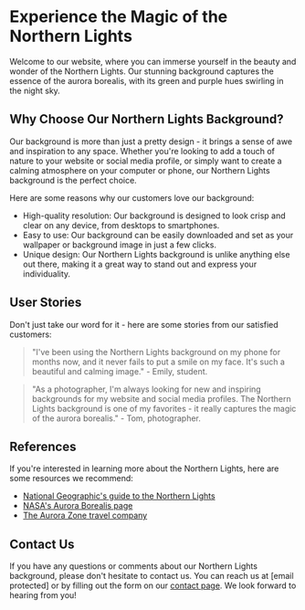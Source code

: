 <!--font:Cinzel-->

# Experience the Magic of the Northern Lights

Welcome to our website, where you can immerse yourself in the beauty and wonder of the Northern Lights. Our stunning background captures the essence of the aurora borealis, with its green and purple hues swirling in the night sky.

## Why Choose Our Northern Lights Background?

Our background is more than just a pretty design - it brings a sense of awe and inspiration to any space. Whether you're looking to add a touch of nature to your website or social media profile, or simply want to create a calming atmosphere on your computer or phone, our Northern Lights background is the perfect choice.

Here are some reasons why our customers love our background:

- High-quality resolution: Our background is designed to look crisp and clear on any device, from desktops to smartphones.
- Easy to use: Our background can be easily downloaded and set as your wallpaper or background image in just a few clicks.
- Unique design: Our Northern Lights background is unlike anything else out there, making it a great way to stand out and express your individuality.

## User Stories

Don't just take our word for it - here are some stories from our satisfied customers:

> "I've been using the Northern Lights background on my phone for months now, and it never fails to put a smile on my face. It's such a beautiful and calming image." - Emily, student.

> "As a photographer, I'm always looking for new and inspiring backgrounds for my website and social media profiles. The Northern Lights background is one of my favorites - it really captures the magic of the aurora borealis." - Tom, photographer.

## References

If you're interested in learning more about the Northern Lights, here are some resources we recommend:

- [National Geographic's guide to the Northern Lights](#)
- [NASA's Aurora Borealis page](#)
- [The Aurora Zone travel company](#)

## Contact Us

If you have any questions or comments about our Northern Lights background, please don't hesitate to contact us. You can reach us at [email protected] or by filling out the form on our [contact page](#). We look forward to hearing from you!

<!--

Write me content for website with wallpaper which alt text is:

"A photograph of the Northern Lights, with the green and purple hues swirling in the night sky."

The name/title of the page should not be 1:1 copy of the alt text but rather a real content of the website which is using this wallpaper.

- Use markdown format 
- Start with heading
- Heading should be short and concise
- The content should look like a real website 
- The website should not be about the wallpaper, wallpaper is just a related background
- Heading should be contain work "wallpaper" or "background"
- Include real sections like references, contact, user stories, etc. use things relevant to the page purpose.
- Feel free to use structure like headings, bullets, numbering, blockquotes, paragraphs, horizontal lines, etc.
- You can use formatting like bold or _italic_
- You can include UTF-8 emojis
- Links should be only #hash anchors (and you can refer to the document itself)
- Do not include images


---


# Discover the Magic of the Northern Lights Wallpaper

Welcome to our website, where you can explore the beauty of the Northern Lights through our stunning wallpaper. Our unique and captivating wallpaper design captures the essence of the Northern Lights, with its green and purple hues swirling in the night sky.

## Why Choose Our Northern Lights Wallpaper?

Our wallpaper is more than just a pretty background - it brings a sense of wonder and magic to any space. Whether you're looking to add a touch of nature to your home or office, or simply want to create a calming atmosphere, our Northern Lights wallpaper is the perfect choice.

Here are some reasons why our customers love our wallpaper:

- High-quality resolution: Our wallpaper is designed to look crisp and clear on any device, from desktops to smartphones.
- Easy to install: Our wallpaper comes in a variety of sizes to fit any screen, and can be easily installed with just a few clicks.
- Unique design: Our Northern Lights wallpaper is unlike anything else on the market, making it a great conversation starter and statement piece.

## User Stories

Don't just take our word for it - here are some stories from our satisfied customers:

> "I was looking for a way to brighten up my workspace, and the Northern Lights wallpaper did just that. It's so beautiful and calming to look at, and always puts me in a good mood." - Sarah, graphic designer.

> "I recently redecorated my bedroom and wanted to add a touch of nature. The Northern Lights wallpaper was the perfect addition - it makes me feel like I'm sleeping under the stars every night." - John, homeowner.

## References

If you're interested in learning more about the Northern Lights, here are some resources we recommend:

- [National Geographic's guide to the Northern Lights](#)
- [NASA's Aurora Borealis page](#)
- [The Aurora Zone travel company](#)

## Contact Us

If you have any questions or comments about our Northern Lights wallpaper, please don't hesitate to contact us. You can reach us at [email protected] or by filling out the form on our [contact page](#). We look forward to hearing from you!


---


Heading should not include word "wallpaper". The website should not be about the wallpaper itself, wallpaper is just a related background, rewrite whole content.


---


# Experience the Magic of the Northern Lights

Welcome to our website, where you can immerse yourself in the beauty and wonder of the Northern Lights. Our stunning background captures the essence of the aurora borealis, with its green and purple hues swirling in the night sky.

## Why Choose Our Northern Lights Background?

Our background is more than just a pretty design - it brings a sense of awe and inspiration to any space. Whether you're looking to add a touch of nature to your website or social media profile, or simply want to create a calming atmosphere on your computer or phone, our Northern Lights background is the perfect choice.

Here are some reasons why our customers love our background:

- High-quality resolution: Our background is designed to look crisp and clear on any device, from desktops to smartphones.
- Easy to use: Our background can be easily downloaded and set as your wallpaper or background image in just a few clicks.
- Unique design: Our Northern Lights background is unlike anything else out there, making it a great way to stand out and express your individuality.

## User Stories

Don't just take our word for it - here are some stories from our satisfied customers:

> "I've been using the Northern Lights background on my phone for months now, and it never fails to put a smile on my face. It's such a beautiful and calming image." - Emily, student.

> "As a photographer, I'm always looking for new and inspiring backgrounds for my website and social media profiles. The Northern Lights background is one of my favorites - it really captures the magic of the aurora borealis." - Tom, photographer.

## References

If you're interested in learning more about the Northern Lights, here are some resources we recommend:

- [National Geographic's guide to the Northern Lights](#)
- [NASA's Aurora Borealis page](#)
- [The Aurora Zone travel company](#)

## Contact Us

If you have any questions or comments about our Northern Lights background, please don't hesitate to contact us. You can reach us at [email protected] or by filling out the form on our [contact page](#). We look forward to hearing from you!

-->
